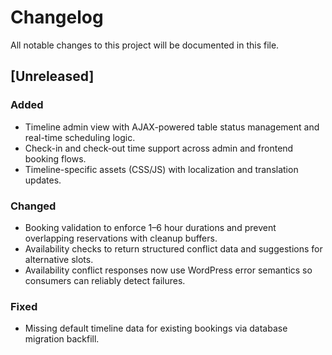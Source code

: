 # Changelog

All notable changes to this project will be documented in this file.

## [Unreleased]
### Added
- Timeline admin view with AJAX-powered table status management and real-time scheduling logic.
- Check-in and check-out time support across admin and frontend booking flows.
- Timeline-specific assets (CSS/JS) with localization and translation updates.

### Changed
- Booking validation to enforce 1–6 hour durations and prevent overlapping reservations with cleanup buffers.
- Availability checks to return structured conflict data and suggestions for alternative slots.
 - Availability conflict responses now use WordPress error semantics so consumers can reliably detect failures.

### Fixed
- Missing default timeline data for existing bookings via database migration backfill.
